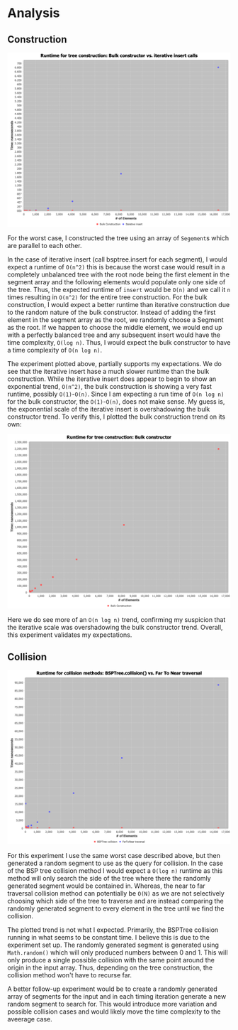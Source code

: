 # Analysis

## Construction

![](treeConstruction.png)

For the worst case, I constructed the tree using an array of `Segement`s which are parallel to each other.

In the case of iterative insert (call bsptree.insert for each segment), I would expect a runtime of `O(n^2)` this is because the worst case would result in a completely unbalanced tree with the root node being the first element in the segment array and the following elements would populate only one side of the tree.
Thus, the expected runtime of `insert` would be `O(n)` and we call it `n` times resulting in `O(n^2)` for the entire tree construction.
For the bulk construction, I would expect a better runtime than iterative construction due to the random nature of the bulk constructor.
Instead of adding the first element in the segment array as the root, we randomly choose a Segment as the root.
If we happen to choose the middle element, we would end up with a perfectly balanced tree and any subsequent insert would have the time complexity, `O(log n)`.
Thus, I would expect the bulk constructor to have a time complexity of `O(n log n)`.

The experiment plotted above, partially supports my expectations. 
We do see that the iterative insert hase a much slower runtime than the bulk construction.
While the iterative insert does appear to begin to show an exponential trend, `O(n^2)`, the bulk construction is showing a very fast runtime, possibly `O(1)`-`O(n)`.
Since I am expecting a run time of `O(n log n)` for the bulk constructor, the `O(1)`-`O(n)`, does not make sense.
My guess is, the exponential scale of the iterative insert is overshadowing the bulk constructor trend.
To verify this, I plotted the bulk construction trend on its own:

![](treeConstructionBulkOnly.png)

Here we do see more of an `O(n log n)` trend, confirming my suspicion that the iterative scale was overshadowing the bulk constructor trend.
Overall, this experiment validates my expectations.
 
## Collision

![](collisions.png)

For this experiment I use the same worst case described above, but then generated a random segment to use as the query for collision.
In the case of the BSP tree collision method I would expect a `O(log n)` runtime as this method will only search the side of the tree where there the randomly generated segment would be contained in.
Whereas, the near to far traversal collision method can potentially be `O(N)` as we are not selectively choosing which side of the tree to traverse and are instead comparing the randomly generated segment to every element in the tree until we find the collision.

The plotted trend is not what I expected. Primarily, the BSPTree collision running in what seems to be constant time.
I believe this is due to the experiment set up.
The randomly generated segment is generated using `Math.random()` which will only produced numbers between 0 and 1.
This will only produce a single possible collision with the same point around the origin in the input array.
Thus, depending on the tree construction, the collision method won't have to recurse far.

A better follow-up experiment would be to create a randomly generated array of segments for the input and in each timing iteration generate a new random segment to search for.
This would introduce more variation and possible collision cases and would likely move the time complexity to the aveerage case.